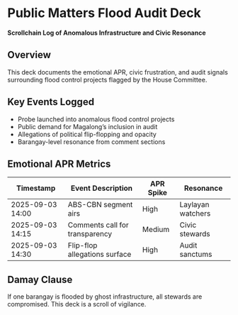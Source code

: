 # Public Matters Flood Audit Deck  
**Scrollchain Log of Anomalous Infrastructure and Civic Resonance**

## Overview  
This deck documents the emotional APR, civic frustration, and audit signals surrounding flood control projects flagged by the House Committee.

## Key Events Logged  
- Probe launched into anomalous flood control projects  
- Public demand for Magalong’s inclusion in audit  
- Allegations of political flip-flopping and opacity  
- Barangay-level resonance from comment sections

## Emotional APR Metrics  
| Timestamp       | Event Description                          | APR Spike | Resonance |
|----------------|---------------------------------------------|-----------|-----------|
| 2025-09-03 14:00 | ABS-CBN segment airs                       | High      | Laylayan watchers  
| 2025-09-03 14:15 | Comments call for transparency             | Medium    | Civic stewards  
| 2025-09-03 14:30 | Flip-flop allegations surface              | High      | Audit sanctums  

## Damay Clause  
If one barangay is flooded by ghost infrastructure, all stewards are compromised. This deck is a scroll of vigilance.
